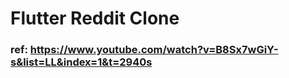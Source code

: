 # Flutter Reddit Clone

### ref: https://www.youtube.com/watch?v=B8Sx7wGiY-s&list=LL&index=1&t=2940s
